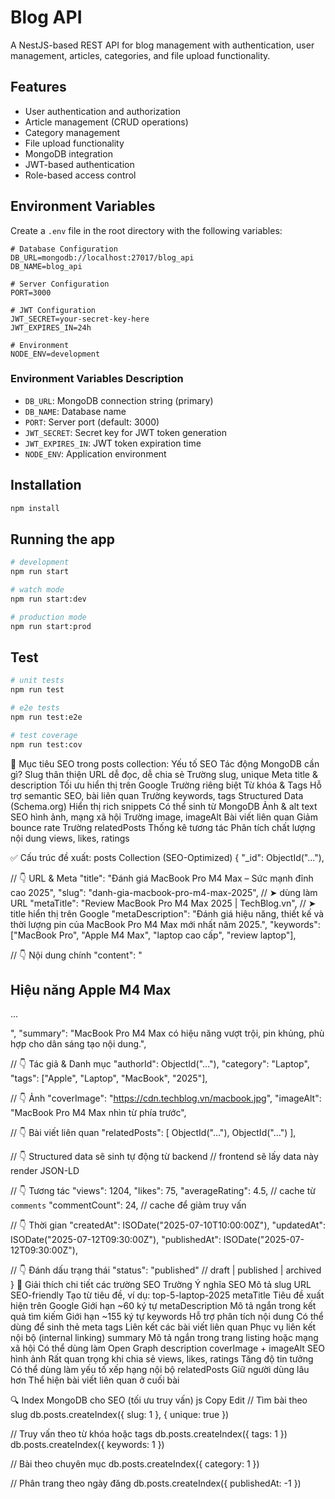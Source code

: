 # Blog API

A NestJS-based REST API for blog management with authentication, user management, articles, categories, and file upload functionality.

## Features

- User authentication and authorization
- Article management (CRUD operations)
- Category management
- File upload functionality
- MongoDB integration
- JWT-based authentication
- Role-based access control

## Environment Variables

Create a `.env` file in the root directory with the following variables:

```env
# Database Configuration
DB_URL=mongodb://localhost:27017/blog_api
DB_NAME=blog_api

# Server Configuration
PORT=3000

# JWT Configuration
JWT_SECRET=your-secret-key-here
JWT_EXPIRES_IN=24h

# Environment
NODE_ENV=development
```

### Environment Variables Description

- `DB_URL`: MongoDB connection string (primary)
- `DB_NAME`: Database name
- `PORT`: Server port (default: 3000)
- `JWT_SECRET`: Secret key for JWT token generation
- `JWT_EXPIRES_IN`: JWT token expiration time
- `NODE_ENV`: Application environment

## Installation

```bash
npm install
```

## Running the app

```bash
# development
npm run start

# watch mode
npm run start:dev

# production mode
npm run start:prod
```

## Test

```bash
# unit tests
npm run test

# e2e tests
npm run test:e2e

# test coverage
npm run test:cov
```

🎯 Mục tiêu SEO trong posts collection:
Yếu tố SEO Tác động MongoDB cần gì?
Slug thân thiện URL dễ đọc, dễ chia sẻ Trường slug, unique
Meta title & description Tối ưu hiển thị trên Google Trường riêng biệt
Từ khóa & Tags Hỗ trợ semantic SEO, bài liên quan Trường keywords, tags
Structured Data (Schema.org) Hiển thị rich snippets Có thể sinh từ MongoDB
Ảnh & alt text SEO hình ảnh, mạng xã hội Trường image, imageAlt
Bài viết liên quan Giảm bounce rate Trường relatedPosts
Thống kê tương tác Phân tích chất lượng nội dung views, likes, ratings

✅ Cấu trúc đề xuất: posts Collection (SEO-Optimized)
{
"\_id": ObjectId("..."),

// 👇 URL & Meta
"title": "Đánh giá MacBook Pro M4 Max – Sức mạnh đỉnh cao 2025",
"slug": "danh-gia-macbook-pro-m4-max-2025", // ➤ dùng làm URL
"metaTitle": "Review MacBook Pro M4 Max 2025 | TechBlog.vn", // ➤ title hiển thị trên Google
"metaDescription": "Đánh giá hiệu năng, thiết kế và thời lượng pin của MacBook Pro M4 Max mới nhất năm 2025.",
"keywords": ["MacBook Pro", "Apple M4 Max", "laptop cao cấp", "review laptop"],

// 👇 Nội dung chính
"content": "<h2>Hiệu năng Apple M4 Max</h2><p>...</p>",
"summary": "MacBook Pro M4 Max có hiệu năng vượt trội, pin khủng, phù hợp cho dân sáng tạo nội dung.",

// 👇 Tác giả & Danh mục
"authorId": ObjectId("..."),
"category": "Laptop",
"tags": ["Apple", "Laptop", "MacBook", "2025"],

// 👇 Ảnh
"coverImage": "https://cdn.techblog.vn/macbook.jpg",
"imageAlt": "MacBook Pro M4 Max nhìn từ phía trước",

// 👇 Bài viết liên quan
"relatedPosts": [ ObjectId("..."), ObjectId("...") ],

// 👇 Structured data sẽ sinh tự động từ backend
// frontend sẽ lấy data này render JSON-LD

// 👇 Tương tác
"views": 1204,
"likes": 75,
"averageRating": 4.5, // cache từ `comments`
"commentCount": 24, // cache để giảm truy vấn

// 👇 Thời gian
"createdAt": ISODate("2025-07-10T10:00:00Z"),
"updatedAt": ISODate("2025-07-12T09:30:00Z"),
"publishedAt": ISODate("2025-07-12T09:30:00Z"),

// 👇 Đánh dấu trạng thái
"status": "published" // draft | published | archived
}
🧠 Giải thích chi tiết các trường SEO
Trường Ý nghĩa SEO Mô tả
slug URL SEO-friendly Tạo từ tiêu đề, ví dụ: top-5-laptop-2025
metaTitle Tiêu đề xuất hiện trên Google Giới hạn ~60 ký tự
metaDescription Mô tả ngắn trong kết quả tìm kiếm Giới hạn ~155 ký tự
keywords Hỗ trợ phân tích nội dung Có thể dùng để sinh thẻ meta
tags Liên kết các bài viết liên quan Phục vụ liên kết nội bộ (internal linking)
summary Mô tả ngắn trong trang listing hoặc mạng xã hội Có thể dùng làm Open Graph description
coverImage + imageAlt SEO hình ảnh Rất quan trọng khi chia sẻ
views, likes, ratings Tăng độ tin tưởng Có thể dùng làm yếu tố xếp hạng nội bộ
relatedPosts Giữ người dùng lâu hơn Thể hiện bài viết liên quan ở cuối bài

🔍 Index MongoDB cho SEO (tối ưu truy vấn)
js
Copy
Edit
// Tìm bài theo slug
db.posts.createIndex({ slug: 1 }, { unique: true })

// Truy vấn theo từ khóa hoặc tags
db.posts.createIndex({ tags: 1 })
db.posts.createIndex({ keywords: 1 })

// Bài theo chuyên mục
db.posts.createIndex({ category: 1 })

// Phân trang theo ngày đăng
db.posts.createIndex({ publishedAt: -1 })
